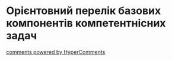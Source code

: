<div id="hypercomments_widget" class="js-hypercomments-widget invisible"></div>

# Орієнтовний перелік базових компонентів компетентнісних задач

<div class="js-hypercomments-container">
<a href="http://hypercomments.com" class="hc-link" title="comments widget">comments powered by HyperComments</a>
</div>